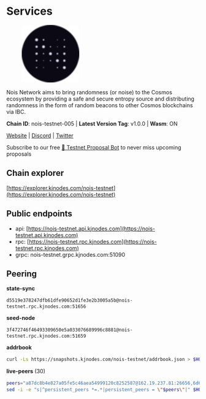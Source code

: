 # Services

<figure><img src="https://raw.githubusercontent.com/kj89/cosmos-images/main/logos/nois.png" width="150" alt=""><figcaption></figcaption></figure>

Nois Network aims to bring randomness (or noise)  to the Cosmos ecosystem by providing a safe and  secure entropy source and distributing randomness  in the form of random beacons to other Cosmos blockchains via IBC.

**Chain ID**: nois-testnet-005 | **Latest Version Tag**: v1.0.0 | **Wasm**: ON

[Website](https://nois.network) | [Discord](https://discord.gg/dHdpwtEb6F) | [Twitter](https://twitter.com/NoisRNG)



Subscribe to our free [🤖 Testnet Proposal Bot](https://t.me/kjnodes_testnet_proposal_bot) to never miss upcoming proposals


## Chain explorer
[https://explorer.kjnodes.com/nois-testnet](https://explorer.kjnodes.com/nois-testnet)

## Public endpoints

* api: [https://nois-testnet.api.kjnodes.com](https://nois-testnet.api.kjnodes.com)
* rpc: [https://nois-testnet.rpc.kjnodes.com](https://nois-testnet.rpc.kjnodes.com)
* grpc: nois-testnet.grpc.kjnodes.com:51090

## Peering

**state-sync**

```text
d5519e378247dfb61dfe90652d1fe3e2b3005a5b@nois-testnet.rpc.kjnodes.com:51656
```

**seed-node**

```text
3f472746f46493309650e5a033076689996c8881@nois-testnet.rpc.kjnodes.com:51659
```

**addrbook**
```bash
curl -Ls https://snapshots.kjnodes.com/nois-testnet/addrbook.json > $HOME/.noisd/config/addrbook.json
```

**live-peers** (30)
```bash
peers="a87dc8b4e827a05fe5c46aea54999120c8252587@162.19.237.81:26656,6d6164cd45c7c65ab76abd40f5ff683f72e7f50f@65.109.92.241:40136,80cb3138f2f951077c1e70686bb4f59e00cb1fad@135.181.18.112:55726,1e9f3c5da72edebe751b108aa52657b190c8991d@65.108.225.158:17356,bca6115a0d059d21781dcdc6bfa8149ec3961bb4@46.17.250.108:60556,eff2a3659d8190f2e3f0556d9829288d29e63296@65.108.233.109:17356,457a8e8dcb3bef4d7a6fd7fcb3b97d1282ca029c@65.108.206.118:60856,4f581b36aac37da8766c9de4dc533b0740eb498d@38.242.222.52:26656,5a2cf815580a74c31e722737b7f48747afba1137@95.216.197.76:26656,65acf20f39df51e09027a2f204e359d57823a995@65.108.72.253:21656,711a4b20ce63e3a69725d27c73145519a2a1b559@161.97.159.68:17356,40250630b11b62814410129ed5dc29221e141a2f@65.108.72.233:26156,f7c0a82105152107c0e516056d0672d01a3a8582@88.99.56.200:26656,28a94656dd4ddde090d8dd3d89865db5b6cda0ce@95.217.58.111:26656,35498a9c47c2901a097161cd5abc5bc758aa1b5c@38.242.158.85:51656,08b081a1791ff0a8fdfa1d8e4a3c7e17af7a91aa@65.109.158.90:37656,4af23e5bbb434e58082054a7d97b41b62cdb4a83@195.201.197.4:30656,4f4cbbb89deacb0a1f395050567e96bb70f4a1ff@142.132.152.46:41656,d30a17b9980314aadefd270f7ca9e4b810e94aca@5.166.240.95:51656,c60e7d9dffdc2b97e9d8b36861ff2e077c863482@65.108.2.41:60656,1f1b67a13a6c9ef47cc21a9c71eeac1adc03e05b@176.9.10.239:26656,2b265b12688ea801b11672a47b67bb55433ccf37@185.198.27.109:26656,04d0504eff073acdbcce34ec8efe876cdb59a78b@144.91.113.237:51656,e07c37d68a210ee89191543e64078c7b127aa6c4@65.108.78.101:30656,00c205b11dc2d2295749810722bb2e995a24c0c1@95.216.14.58:60656,5c2a752c9b1952dbed075c56c600c3a79b58c395@195.3.220.135:27286,d82a26ef1cebfa8a57e7b06a4310b800740c1c6d@144.76.30.36:15648,40fd0b54d6a096404421a36f29ae1e3779d2ae03@207.180.208.47:26656,7eec6f0841541db4703053c478b2f8382fe824e0@89.233.108.200:26656,d5519e378247dfb61dfe90652d1fe3e2b3005a5b@65.109.68.190:51656"
sed -i -e "s|^persistent_peers *=.*|persistent_peers = \"$peers\"|" $HOME/.noisd/config/config.toml
```
